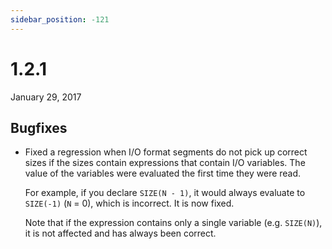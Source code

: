 ```yaml
---
sidebar_position: -121
---
```


# 1.2.1

January 29, 2017

## Bugfixes

- Fixed a regression when I/O format segments do not pick up correct sizes if the sizes contain expressions that contain I/O variables. The value of the variables were evaluated the first time they were read.

  For example, if you declare `SIZE(N - 1)`, it would always evaluate to `SIZE(-1)` (`N` = 0), which is incorrect. It is now fixed.

  Note that if the expression contains only a single variable (e.g. `SIZE(N)`), it is not affected and has always been correct.
